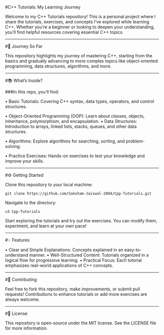 #C++ Tutorials: My Learning Journey

Welcome to my C++ Tutorials repository! This is a personal project where I share the tutorials, exercises, and concepts I’ve explored while learning C++. Whether you’re a beginner or looking to deepen your understanding, you’ll find helpful resources covering essential C++ topics.

---

#🚀 Journey So Far

This repository highlights my journey of mastering C++, starting from the basics and gradually advancing to more complex topics like object-oriented programming, data structures, algorithms, and more.

---

#📚 What’s Inside?

###In this repo, you’ll find:

• Basic Tutorials: Covering C++ syntax, data types, operators, and control structures.

• Object-Oriented Programming (OOP): Learn about classes, objects, inheritance, polymorphism, and encapsulation.
• Data Structures: Introduction to arrays, linked lists, stacks, queues, and other data structures.

• Algorithms: Explore algorithms for searching, sorting, and problem-solving.

• Practice Exercises: Hands-on exercises to test your knowledge and improve your skills.

---

#⚙️ Getting Started

Clone this repository to your local machine:

```
git clone https://github.com/Saksham-Jaiswal-2004/Cpp-Tutorials.git
```

Navigate to the directory:

```
cd Cpp-Tutorials
```

Start exploring the tutorials and try out the exercises. You can modify them, experiment, and learn at your own pace!

---

#💡 Features

• Clear and Simple Explanations: Concepts explained in an easy-to-understand manner.
• Well-Structured Content: Tutorials organized in a logical flow for progressive learning.
• Practical Focus: Each tutorial emphasizes real-world applications of C++ concepts.

---

#🎯 Contributing

Feel free to fork this repository, make improvements, or submit pull requests! Contributions to enhance tutorials or add more exercises are always welcome.

---

#📜 License

This repository is open-source under the MIT license. See the LICENSE file for more information.